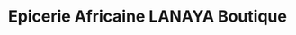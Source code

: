 ---
title: "Epicerie Africaine LANAYA Boutique"
url: /trois-rivieres/epicerie-africaine-lanaya-boutique/
shop: convenience
---